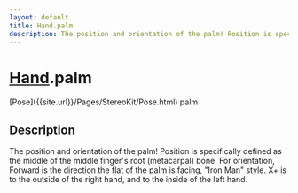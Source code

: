 ```yaml
---
layout: default
title: Hand.palm
description: The position and orientation of the palm! Position is specifically defined as the middle of the middle finger's root (metacarpal) bone. For orientation, Forward is the direction the flat of the palm is facing, "Iron Man" style. X+ is to the outside of the right hand, and to the inside of the left hand.
---
```

# [Hand]({{site.url}}/Pages/StereoKit/Hand.html).palm

<div class='signature' markdown='1'>
[Pose]({{site.url}}/Pages/StereoKit/Pose.html) palm
</div>

## Description
The position and orientation of the palm! Position is
specifically defined as the middle of the middle finger's root
(metacarpal) bone. For orientation, Forward is the direction the
flat of the palm is facing, "Iron Man" style. X+ is to the outside
of the right hand, and to the inside of the left hand.


